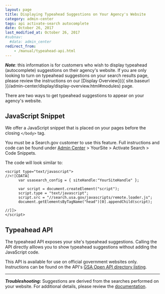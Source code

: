 ```yaml
---
layout: page
title: Displaying Typeahead Suggestions on Your Agency's Website
category: admin-center
tags: api activate-search autocomplete
date: October 26, 2017
last_modified_at: October 26, 2017
#subnav:
  #data: admin_center
redirect_from:
    - /manual/typeahead-api.html
---
```


**_Note_**: this information is for customers who wish to display typeahead (autocomplete) suggestions on their agency's website. If you are only looking to turn on typeahead suggestions on your search results page, please review the instructions on our [Display Overview]({{ site.baseurl }}/admin-center/display/display-overview.html#modules) page.

There are two ways to get typeahead suggestions to appear on your agency's website.

## JavaScript Snippet

We offer a JavaScript snippet that is placed on your pages before the closing `</body>` tag. 

You must be a Search.gov customer to use this feature. Full instructions and code can be found under [Admin Center](https://search.usa.gov/sites) > YourSite > Activate Search > Code Snippets.

The code will look similar to:

    <script type="text/javascript">
    //<![CDATA[
          var usasearch_config = { siteHandle:"YourSiteHandle" };
    
          var script = document.createElement("script");
          script.type = "text/javascript";
          script.src = "//search.usa.gov/javascripts/remote.loader.js";
          document.getElementsByTagName("head")[0].appendChild(script);
    
    //]]>
    </script>


## Typeahead API 

The typeahead API exposes your site's typeahead suggestions. Calling the API directly alllows you to show typeahead suggestions without adding the JavaScript code.

This API is available for use on official government websites only. Instructions can be found on the API's [GSA Open API directory listing](https://open.gsa.gov/api/searchgov-suggestions/).

--- 
***Troubleshooting:*** Suggestions are derived from the searches performed on your website. For additional details, please review the [documentation](https://open.gsa.gov/api/searchgov-suggestions/).
